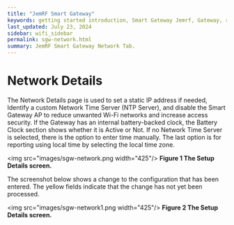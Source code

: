 ```yaml
---
title: "JemRF Smart Gateway"
keywords: getting started introduction, Smart Gateway Jemrf, Gateway, rf Sensor
last_updated: July 23, 2024
sidebar: wifi_sidebar
permalink: sgw-network.html
summary: JemRF Smart Gateway Network Tab.
---
```

# Network Details
The Network Details page is used to set a static IP address if needed, Identify a custom Network Time Server (NTP Server), and disable the Smart Gateway AP to reduce unwanted Wi-Fi networks and increase access security. If the Gateway has an internal battery-backed clock, the Battery Clock section shows whether it is Active or Not.
If no Network Time Server is selected, there is the option to enter time manually. The last option is for reporting using local time by selecting the local time zone.

<img src="images/sgw-network.png width="425"/>
**Figure 1  The Setup Details screen.**


The screenshot below shows a change to the configuration that has been entered. The yellow fields indicate that the change has not yet been processed.


<img src="images/sgw-network1.png width="425"/>
**Figure 2  The Setup Details screen.**




